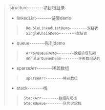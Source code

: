 > structure--------项目根目录
>   * linkedList--------链表demo
>>       DoubleLinkedListDemo--------双链表
>>       SingleChainDemo--------单链表
>   * queue--------队列demo
>>       ArrayQueueDemo--------数组实现队列
>>       AnnularQueueDemo--------环形数组队列
>   * sparseArr--------稀疏数组
>>       sparseArr--------稀疏数组
>   * stack--------栈
>>      StackArr--------数组实现栈
>>      StackQueue--------队列实现栈

